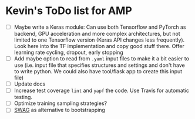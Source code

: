 # Kevin's ToDo list for AMP

- [ ] Maybe write a Keras module: Can use both Tensorflow and PyTorch as backend, GPU acceleration and
 more complex architectures, but not limited to one Tensorflow version (Keras API changes less frequently). 
 Look here into the TF implementation and copy good stuff there. Offer learning rate cycling, dropout, early stopping
- [ ] Add maybe option to read from `.yaml` input files to make it a bit easier to use (i.e. input file that specifies
structures and settings and don't have to write python. We could also have tool/flask app to create this input file)
- [ ] Update docs
- [ ] Increase test coverage `lint` and `yapf` the code. Use Travis for automatic testing. 
- [ ] Optimize training sampling strategies? 
- [ ] [SWAG](https://arxiv.org/pdf/1902.02476.pdf) as alternative to bootstrapping
